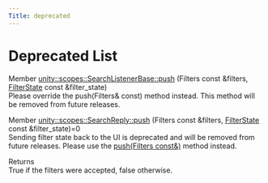 ```yaml
---
Title: deprecated
---
```

        
Deprecated List
===============

<span id="_deprecated000001" class="anchor"></span>Member <a href="../unity.scopes.SearchListenerBase.md#ac7904ac1f83fe60cddc8f08c6e7d971b">unity::scopes::SearchListenerBase::push</a> (Filters const &filters, <a href="unity.scopes.FilterState.md" title="Stores the state of multiple filters. ">FilterState</a> const &filter\_state)  
Please override the push(Filters& const) method instead. This method will be removed from future releases.

<span id="_deprecated000002" class="anchor"></span>Member <a href="../unity.scopes.SearchReply.md#a121842b4206980360c208a1f5828ef12">unity::scopes::SearchReply::push</a> (Filters const &filters, <a href="unity.scopes.FilterState.md" title="Stores the state of multiple filters. ">FilterState</a> const &filter\_state)=0  
Sending filter state back to the UI is deprecated and will be removed from future releases. Please use the <a href="../unity.scopes.SearchReply.md#abdd099e2e777b739988ce545a8fb3eec" title="Sends all filter definitions to the source of a query. ">push(Filters const&amp;)</a> method instead.

Returns  
True if the filters were accepted, false otherwise.

